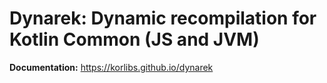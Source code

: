 # Dynarek: Dynamic recompilation for Kotlin Common (JS and JVM)

**Documentation:** https://korlibs.github.io/dynarek
